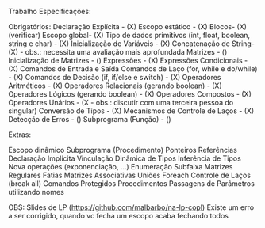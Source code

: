 Trabalho
Especificações:

Obrigatórios:
Declaração Explícita - (X)
Escopo estático - (X)
Blocos- (X) (verificar)
Escopo global- (X)
Tipo de dados primitivos (int, float, boolean, string e char) - (X)
Inicialização de Variáveis - (X)
Concatenação de String- (X) - obs.: necessita uma avaliação mais aprofundada
Matrizes - ()
Inicialização de Matrizes - ()
Expressões - (X)
Expressões Condicionais - (X)
Comandos de Entrada e Saída
Comandos de Laço (for, while e do/while) - (X)
Comandos de Decisão (if, if/else e switch) - (X)
Operadores Aritméticos - (X)
Operadores Relacionais (gerando boolean) - (X)
Operadores Lógicos (gerando boolean) - (X)
Operadores Compostos - (X)
Operadores Unários - (X - obs.: discutir com uma terceira pessoa do singular)
Conversão de Tipos - (X)
Mecanismos de Controle de Laços - (X)
Detecção de Erros - ()
Subprograma (Função) - ()

Extras:

Escopo dinâmico
Subprograma (Procedimento)
Ponteiros
Referências
Declaração Implícita
Vinculação Dinâmica de Tipos
Inferência de Tipos
Nova operações (exponenciação, ...)
Enumeração
Subfaixa
Matrizes Regulares
Fatias
Matrizes Associativas
Uniões
Foreach
Controle de Laços (break all)
Comandos Protegidos
Procedimentos
Passagens de Parâmetros utilizando nomes

OBS: Slides de LP (https://github.com/malbarbo/na-lp-copl)
Existe um erro a ser corrigido, quando vc fecha um escopo acaba fechando todos